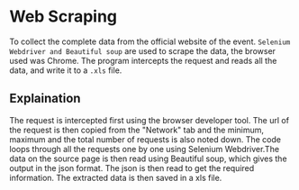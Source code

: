 # Web Scraping
To collect the complete data from the official website of the event.
`Selenium Webdriver and Beautiful soup` are used to scrape the data, the browser used was Chrome.
The program intercepts the request and reads all the data, and write it to a `.xls` file.



## Explaination

The request is intercepted first using the browser developer tool. The url of the request is then copied from the "Network" tab and the minimum, maximum and the total number of requests is also noted down. The code loops through all the requests one by one using Selenium Webdriver.The data on the source page is then read using Beautiful soup, which gives the output in the json format. The json is then read to get the required information. The extracted data is then saved in a xls file.
